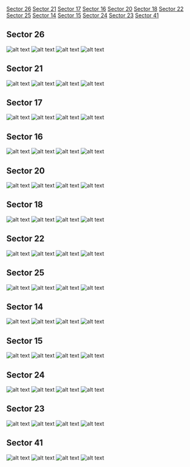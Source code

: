 [Sector 26](#sector26)
[Sector 21](#sector21)
[Sector 17](#sector17)
[Sector 16](#sector16)
[Sector 20](#sector20)
[Sector 18](#sector18)
[Sector 22](#sector22)
[Sector 25](#sector25)
[Sector 14](#sector14)
[Sector 15](#sector15)
[Sector 24](#sector24)
[Sector 23](#sector23)
[Sector 41](#sector41)

<a name = "sector26"></a>
## Sector 26
![alt text](/tt/HAT-P-59_Sector_26/HAT-P-59_Sector_26_a_TimeSeries.png)
![alt text](/tt/HAT-P-59_Sector_26/HAT-P-59_Sector_26_b_FoldedLightCurve.png)
![alt text](/tt/HAT-P-59_Sector_26/HAT-P-59_Sector_26_b_IndividualTransitsWithFit.png)
![alt text](/tt/HAT-P-59_Sector_26/HAT-P-59_Sector_26_c_TimingResiduals.png)

<a name = "sector21"></a>
## Sector 21
![alt text](/tt/HAT-P-59_Sector_21/HAT-P-59_Sector_21_a_TimeSeries.png)
![alt text](/tt/HAT-P-59_Sector_21/HAT-P-59_Sector_21_b_FoldedLightCurve.png)
![alt text](/tt/HAT-P-59_Sector_21/HAT-P-59_Sector_21_b_IndividualTransitsWithFit.png)
![alt text](/tt/HAT-P-59_Sector_21/HAT-P-59_Sector_21_c_TimingResiduals.png)

<a name = "sector17"></a>
## Sector 17
![alt text](/tt/HAT-P-59_Sector_17/HAT-P-59_Sector_17_a_TimeSeries.png)
![alt text](/tt/HAT-P-59_Sector_17/HAT-P-59_Sector_17_b_FoldedLightCurve.png)
![alt text](/tt/HAT-P-59_Sector_17/HAT-P-59_Sector_17_b_IndividualTransitsWithFit.png)
![alt text](/tt/HAT-P-59_Sector_17/HAT-P-59_Sector_17_c_TimingResiduals.png)

<a name = "sector16"></a>
## Sector 16
![alt text](/tt/HAT-P-59_Sector_16/HAT-P-59_Sector_16_a_TimeSeries.png)
![alt text](/tt/HAT-P-59_Sector_16/HAT-P-59_Sector_16_b_FoldedLightCurve.png)
![alt text](/tt/HAT-P-59_Sector_16/HAT-P-59_Sector_16_b_IndividualTransitsWithFit.png)
![alt text](/tt/HAT-P-59_Sector_16/HAT-P-59_Sector_16_c_TimingResiduals.png)

<a name = "sector20"></a>
## Sector 20
![alt text](/tt/HAT-P-59_Sector_20/HAT-P-59_Sector_20_a_TimeSeries.png)
![alt text](/tt/HAT-P-59_Sector_20/HAT-P-59_Sector_20_b_FoldedLightCurve.png)
![alt text](/tt/HAT-P-59_Sector_20/HAT-P-59_Sector_20_b_IndividualTransitsWithFit.png)
![alt text](/tt/HAT-P-59_Sector_20/HAT-P-59_Sector_20_c_TimingResiduals.png)

<a name = "sector18"></a>
## Sector 18
![alt text](/tt/HAT-P-59_Sector_18/HAT-P-59_Sector_18_a_TimeSeries.png)
![alt text](/tt/HAT-P-59_Sector_18/HAT-P-59_Sector_18_b_FoldedLightCurve.png)
![alt text](/tt/HAT-P-59_Sector_18/HAT-P-59_Sector_18_b_IndividualTransitsWithFit.png)
![alt text](/tt/HAT-P-59_Sector_18/HAT-P-59_Sector_18_c_TimingResiduals.png)

<a name = "sector22"></a>
## Sector 22
![alt text](/tt/HAT-P-59_Sector_22/HAT-P-59_Sector_22_a_TimeSeries.png)
![alt text](/tt/HAT-P-59_Sector_22/HAT-P-59_Sector_22_b_FoldedLightCurve.png)
![alt text](/tt/HAT-P-59_Sector_22/HAT-P-59_Sector_22_b_IndividualTransitsWithFit.png)
![alt text](/tt/HAT-P-59_Sector_22/HAT-P-59_Sector_22_c_TimingResiduals.png)

<a name = "sector25"></a>
## Sector 25
![alt text](/tt/HAT-P-59_Sector_25/HAT-P-59_Sector_25_a_TimeSeries.png)
![alt text](/tt/HAT-P-59_Sector_25/HAT-P-59_Sector_25_b_FoldedLightCurve.png)
![alt text](/tt/HAT-P-59_Sector_25/HAT-P-59_Sector_25_b_IndividualTransitsWithFit.png)
![alt text](/tt/HAT-P-59_Sector_25/HAT-P-59_Sector_25_c_TimingResiduals.png)

<a name = "sector14"></a>
## Sector 14
![alt text](/tt/HAT-P-59_Sector_14/HAT-P-59_Sector_14_a_TimeSeries.png)
![alt text](/tt/HAT-P-59_Sector_14/HAT-P-59_Sector_14_b_FoldedLightCurve.png)
![alt text](/tt/HAT-P-59_Sector_14/HAT-P-59_Sector_14_b_IndividualTransitsWithFit.png)
![alt text](/tt/HAT-P-59_Sector_14/HAT-P-59_Sector_14_c_TimingResiduals.png)

<a name = "sector15"></a>
## Sector 15
![alt text](/tt/HAT-P-59_Sector_15/HAT-P-59_Sector_15_a_TimeSeries.png)
![alt text](/tt/HAT-P-59_Sector_15/HAT-P-59_Sector_15_b_FoldedLightCurve.png)
![alt text](/tt/HAT-P-59_Sector_15/HAT-P-59_Sector_15_b_IndividualTransitsWithFit.png)
![alt text](/tt/HAT-P-59_Sector_15/HAT-P-59_Sector_15_c_TimingResiduals.png)

<a name = "sector24"></a>
## Sector 24
![alt text](/tt/HAT-P-59_Sector_24/HAT-P-59_Sector_24_a_TimeSeries.png)
![alt text](/tt/HAT-P-59_Sector_24/HAT-P-59_Sector_24_b_FoldedLightCurve.png)
![alt text](/tt/HAT-P-59_Sector_24/HAT-P-59_Sector_24_b_IndividualTransitsWithFit.png)
![alt text](/tt/HAT-P-59_Sector_24/HAT-P-59_Sector_24_c_TimingResiduals.png)

<a name = "sector23"></a>
## Sector 23
![alt text](/tt/HAT-P-59_Sector_23/HAT-P-59_Sector_23_a_TimeSeries.png)
![alt text](/tt/HAT-P-59_Sector_23/HAT-P-59_Sector_23_b_FoldedLightCurve.png)
![alt text](/tt/HAT-P-59_Sector_23/HAT-P-59_Sector_23_b_IndividualTransitsWithFit.png)
![alt text](/tt/HAT-P-59_Sector_23/HAT-P-59_Sector_23_c_TimingResiduals.png)

<a name = "sector41"></a>
## Sector 41
![alt text](/tt/HAT-P-59_Sector_41/HAT-P-59_Sector_41_a_TimeSeries.png)
![alt text](/tt/HAT-P-59_Sector_41/HAT-P-59_Sector_41_b_FoldedLightCurve.png)
![alt text](/tt/HAT-P-59_Sector_41/HAT-P-59_Sector_41_b_IndividualTransitsWithFit.png)
![alt text](/tt/HAT-P-59_Sector_41/HAT-P-59_Sector_41_c_TimingResiduals.png)

